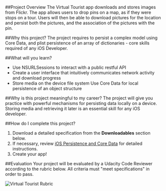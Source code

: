 ##Project Overview
The Virtual Tourist app downloads and stores images from Flickr. The app allows users to drop pins on a map, as if they were stops on a tour. Users will then be able to download pictures for the location and persist both the pictures, and the association of the pictures with the pin. 

##Why this project?
The project requires to persist a complex model using Core Data, and plist persistence of an array of dictionaries - core skills required of any iOS Developer.

##What will you learn?
* Use NSURLSessions to interact with a public restful API
* Create a user interface that intuitively communicates network activity and download progress 
* Store media on the device file system
Use Core Data for local persistence of an object structure

##Why is this project meaningful to my career?
The project will give you practice with powerful mechanisms for persisting data locally on a device. Storing media and retrieving it later is an essential skill for any iOS developer.

##How do I complete this project?
1. Download a detailed specification from the **Downloadables** section below.
2. If necessary, review <a href="https://www.udacity.com/course/viewer#!/c-ud325-nd/l-3648658724/m-3748298563" target="_blank">iOS Persistence and Core Data</a> for detailed instructions.
3. Create your app!

##Evaluation
Your project will be evaluated by a Udacity Code Reviewer according to the rubric below. All criteria must "meet specifications" in order to pass.

![Virtual Tourist Rubric](https://lh3.googleusercontent.com/Go6qEFlHc4uU88chW6ME841U1aPJpV8t4-fjR_je6i6-l0N0KML8Y5fNHW8M244hYDyQzzWHdvCJycIlGV9K=s0#w=2502&h=3060)
